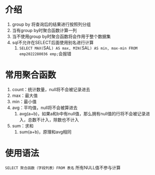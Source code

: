 # 介绍
1. group by 将查询后的结果进行按照列分组
2. 当有group by时聚合函数计算一列
3. 当不使用group by时聚合函数将会作用于整个数据集
4. sql不允许在SELECT后面使用别名进行计算
	1. `SELECT MAX(`SAL`) AS max, MIN(`SAL`) AS min, max-min FROM emp2022280036 emp;`会报错

# 常用聚合函数
1. count：统计数量，null将不会被记录进去
2. max：最大值
3. min：最小值
4. avg：平均值，null将不会被算进去
	1. avg(a+b)，如果a和b中有null值，那么拥有null值的行将不会被记录进入，总数不计入，除数也不计入
5. sum：求和
	1. sum(a+b)，原理和avg相同

# 使用语法
`SELECT 聚合函数（字段列表）FROM 表名`
所有NULL值不参与计算